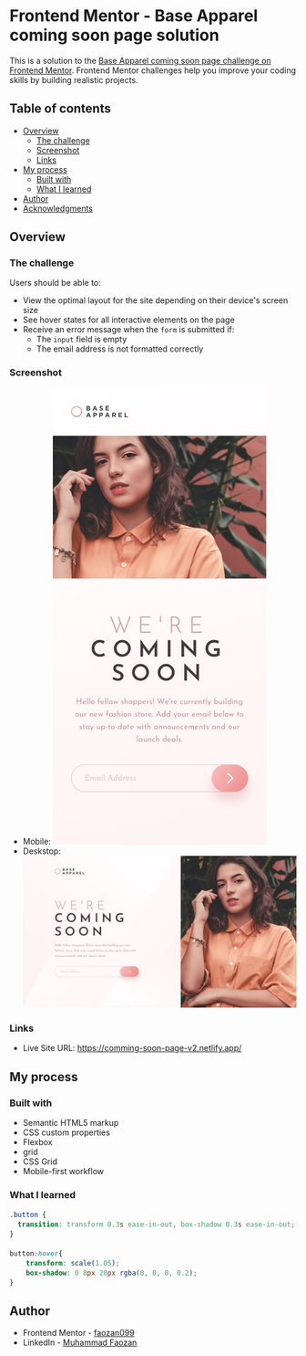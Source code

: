 # Frontend Mentor - Base Apparel coming soon page solution

This is a solution to the [Base Apparel coming soon page challenge on Frontend Mentor](https://www.frontendmentor.io/challenges/base-apparel-coming-soon-page-5d46b47f8db8a7063f9331a0). Frontend Mentor challenges help you improve your coding skills by building realistic projects.

## Table of contents

- [Overview](#overview)
  - [The challenge](#the-challenge)
  - [Screenshot](#screenshot)
  - [Links](#links)
- [My process](#my-process)
  - [Built with](#built-with)
  - [What I learned](#what-i-learned)
- [Author](#author)
- [Acknowledgments](#acknowledgments)

## Overview

### The challenge

Users should be able to:

- View the optimal layout for the site depending on their device's screen size
- See hover states for all interactive elements on the page
- Receive an error message when the `form` is submitted if:
  - The `input` field is empty
  - The email address is not formatted correctly

### Screenshot

- Mobile: ![Mobile](/design/mobile-design.jpg)
- Deskstop: ![Deskstop](/design/desktop-design.jpg)

### Links

- Live Site URL: https://comming-soon-page-v2.netlify.app/

## My process

### Built with

- Semantic HTML5 markup
- CSS custom properties
- Flexbox
- grid
- CSS Grid
- Mobile-first workflow

### What I learned

```css
.button {
  transition: transform 0.3s ease-in-out, box-shadow 0.3s ease-in-out;
}

button:hover{
    transform: scale(1.05);
    box-shadow: 0 8px 20px rgba(0, 0, 0, 0.2);
}
```

## Author

- Frontend Mentor - [faozan099](https://www.frontendmentor.io/profile/faozan099)
- LinkedIn - [Muhammad Faozan](https://www.linkedin.com/in/muhammad-faozan)
